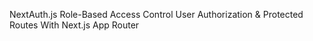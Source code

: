 NextAuth.js Role-Based Access Control
User Authorization & Protected Routes
With Next.js App Router
